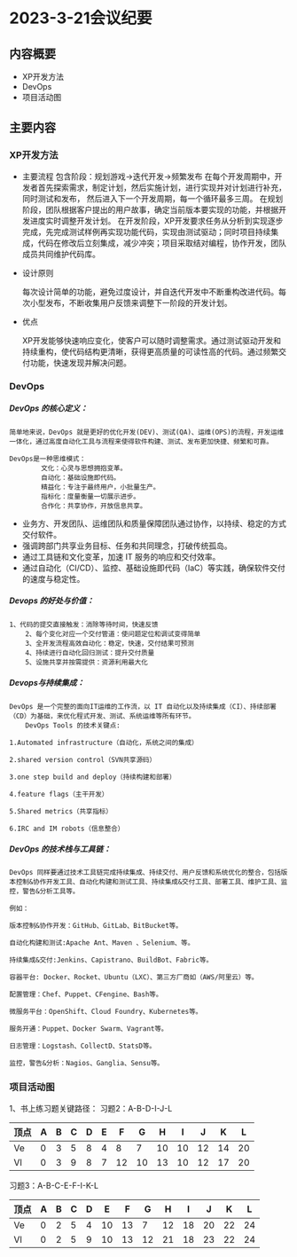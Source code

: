 # 2023-3-21会议纪要

## 内容概要

* XP开发方法
* DevOps
* 项目活动图

## 主要内容

### XP开发方法

* 主要流程
  包含阶段：规划游戏->迭代开发->频繁发布
  在每个开发周期中，开发者首先探索需求，制定计划，然后实施计划，进行实现并对计划进行补充，同时测试和发布，  然后进入下一个开发周期，每一个循环最多三周。
  在规划阶段，团队根据客户提出的用户故事，确定当前版本要实现的功能，并根据开发进度实时调整开发计划。
  在开发阶段，XP开发要求任务从分析到实现逐步完成，先完成测试样例再实现功能代码，实现由测试驱动；同时项目持续集成，代码在修改后立刻集成，减少冲突；项目采取结对编程，协作开发，团队成员共同维护代码库。
* 设计原则

  每次设计简单的功能，避免过度设计，并自迭代开发中不断重构改进代码。每次小型发布，不断收集用户反馈来调整下一阶段的开发计划。
* 优点

  XP开发能够快速响应变化，使客户可以随时调整需求。通过测试驱动开发和持续重构，使代码结构更清晰，获得更高质量的可读性高的代码。通过频繁交付功能，快速发现并解决问题。

### DevOps

##### DevOps 的核心定义：

    简单地来说，DevOps 就是更好的优化开发(DEV)、测试(QA)、运维(OPS)的流程，开发运维一体化，通过高度自动化工具与流程来使得软件构建、测试、发布更加快捷、频繁和可靠。

    DevOps是一种思维模式：
			文化：心灵与思想拥抱变革。
			自动化：基础设施即代码。
			精益化：专注于最终用户，小批量生产。
			指标化：度量衡量一切展示进步。
			合作化：共享协作，开放信息共享。

- 业务方、开发团队、运维团队和质量保障团队通过协作，以持续、稳定的方式交付软件。
- 强调跨部门共享业务目标、任务和共同理念，打破传统孤岛。
- 通过工具链和文化变革，加速 IT 服务的响应和交付效率。
- 通过自动化（CI/CD）、监控、基础设施即代码（IaC）等实践，确保软件交付的速度与稳定性。

##### Devops 的好处与价值：

    1、代码的提交直接触发：消除等待时间，快速反馈
		2、每个变化对应一个交付管道：使问题定位和调试变得简单
		3、全开发流程高效自动化：稳定，快速，交付结果可预测
		4、持续进行自动化回归测试：提升交付质量
		5、设施共享并按需提供：资源利用最大化

##### Devops与持续集成：

    DevOps 是一个完整的面向IT运维的工作流，以 IT 自动化以及持续集成（CI）、持续部署（CD）为基础，来优化程式开发、测试、系统运维等所有环节。
		DevOps Tools 的技术关键点:

    1.Automated infrastructure（自动化，系统之间的集成）

    2.shared version control（SVN共享源码）

    3.one step build and deploy（持续构建和部署）

    4.feature flags（主干开发）

    5.Shared metrics（共享指标）

    6.IRC and IM robots（信息整合）

##### DevOps 的技术栈与工具链：

    DevOps 同样要通过技术工具链完成持续集成、持续交付、用户反馈和系统优化的整合，包括版本控制&协作开发工具、自动化构建和测试工具、持续集成&交付工具、部署工具、维护工具、监控，警告&分析工具等。

    例如：

    版本控制&协作开发：GitHub、GitLab、BitBucket等。

    自动化构建和测试:Apache Ant、Maven 、Selenium、等。

    持续集成&交付:Jenkins、Capistrano、BuildBot、Fabric等。

    容器平台: Docker、Rocket、Ubuntu（LXC）、第三方厂商如（AWS/阿里云）等。

    配置管理：Chef、Puppet、CFengine、Bash等。

    微服务平台：OpenShift、Cloud Foundry、Kubernetes等。

    服务开通：Puppet、Docker Swarm、Vagrant等。

    日志管理：Logstash、CollectD、StatsD等。

    监控，警告&分析：Nagios、Ganglia、Sensu等。

### 项目活动图


1、书上练习题关键路径：
	习题2：A-B-D-I-J-L

| 顶点 | A | B | C | D | E | F  | G  | H  | I  | J  | K  | L  |
| ---- | - | - | - | - | - | -- | -- | -- | -- | -- | -- | -- |
| Ve   | 0 | 3 | 5 | 8 | 4 | 8  | 7  | 10 | 10 | 12 | 14 | 20 |
| Vl   | 0 | 3 | 9 | 8 | 7 | 12 | 10 | 13 | 10 | 12 | 17 | 20 |

习题3：A-B-C-E-F-I-K-L

| 顶点 | A | B | C | D | E  | F  | G  | H  | I  | J  | K  | L  |
| ---- | - | - | - | - | -- | -- | -- | -- | -- | -- | -- | -- |
| Ve   | 0 | 2 | 5 | 4 | 10 | 13 | 7  | 12 | 18 | 20 | 22 | 24 |
| Vl   | 0 | 2 | 5 | 9 | 10 | 13 | 12 | 21 | 18 | 23 | 22 | 24 |

